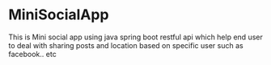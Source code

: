 # MiniSocialApp
This is Mini social app using java spring boot restful api which help end user to deal with sharing posts and location based on specific user such as facebook.. etc
